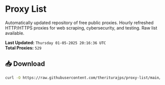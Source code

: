 # Proxy List

Automatically updated repository of free public proxies. Hourly refreshed HTTP/HTTPS proxies for web scraping, cybersecurity, and testing. Raw list available.

**Last Updated:** `Thursday 01-05-2025 20:16:36 UTC`  
**Total Proxies:** `529`

## 📥 Download
```bash
curl -O https://raw.githubusercontent.com/theriturajps/proxy-list/main/proxies.txt

